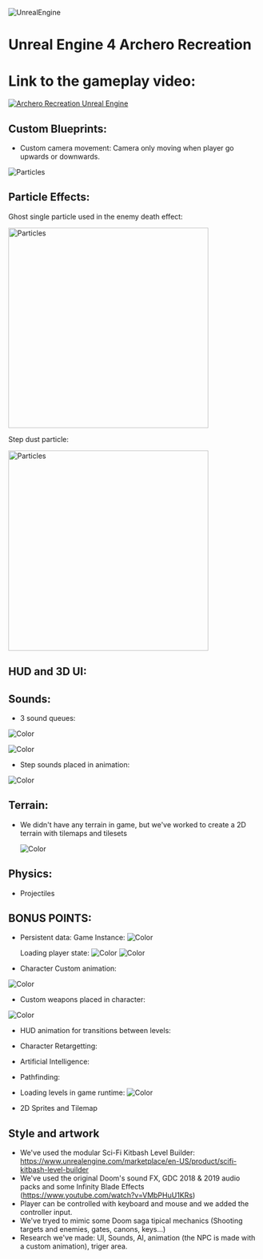 ![UnrealEngine](https://img.shields.io/badge/Unreal%20Engine-Learning-red)
# Unreal Engine 4 Archero Recreation
# Link to the gameplay video: 
[![Archero Recreation Unreal Engine](https://i9.ytimg.com/vi/h3HG1Fals78/mq2.jpg?sqp=CO2zuPYF&rs=AOn4CLDCIG5Y0jbHFYENrvvRS1MLBp08OQ)](https://www.youtube.com/watch?v=h3HG1Fals78&feature=youtu.be "Unreal Engine Archero ")
## Custom Blueprints:
- Custom camera movement: Camera only moving when player go upwards or downwards.

<img src="https://github.com/incodemon/Archero-recreation-in-UnrealEngine/blob/master/data/CustomCameraMovement.JPG" title="Particles">


## Particle Effects:
 Ghost single particle used in the enemy death effect:
 

<img src="https://github.com/incodemon/Archero-recreation-in-UnrealEngine/blob/master/data/Particle1.JPG" width="400" title="Particles">

 
 Step dust particle:
 

 <img src="https://github.com/incodemon/Archero-recreation-in-UnrealEngine/blob/master/data/Particle2.JPG" width="400" title="Particles">
  
## HUD and 3D UI:

## Sounds:
 
 - 3 sound queues:
 
 ![Color](https://github.com/incodemon/Archero-recreation-in-UnrealEngine/blob/master/data/Sounds1.JPG)
 
 ![Color](https://github.com/incodemon/Archero-recreation-in-UnrealEngine/blob/master/data/Sounds2.JPG)
 
 - Step sounds placed in animation:
 
  ![Color](https://github.com/incodemon/Archero-recreation-in-UnrealEngine/blob/master/data/SoundsSteps.JPG)
 
  ## Terrain:
  - We didn't have any terrain in game, but we've worked to create a 2D terrain with tilemaps and tilesets
  
    ![Color](https://github.com/incodemon/Archero-recreation-in-UnrealEngine/blob/master/data/TileMap2.JPG)

  
  
  
  ## Physics:
  - Projectiles
 
 ## BONUS POINTS:
  - Persistent data:
    Game Instance:
    ![Color](https://github.com/incodemon/Archero-recreation-in-UnrealEngine/blob/master/data/PersistentData_GI.JPG)

    
    Loading player state:
    ![Color](https://github.com/incodemon/Archero-recreation-in-UnrealEngine/blob/master/data/PersistentData_LoadPlayerState.JPG)
    ![Color](https://github.com/incodemon/Archero-recreation-in-UnrealEngine/blob/master/data/PersistentData_LoadPlayerState_Init.JPG)

  
  
  - Character Custom animation:
  
   ![Color](https://github.com/incodemon/Archero-recreation-in-UnrealEngine/blob/master/data/CharacterAnimation.JPG)
  - Custom weapons placed in character:
  
   ![Color](https://github.com/incodemon/Archero-recreation-in-UnrealEngine/blob/master/data/CharacterWeapon.JPG)
   
  - HUD animation for transitions between levels:
  
  - Character Retargetting:
  
  - Artificial Intelligence:
  
  - Pathfinding:
  
  - Loading levels in game runtime:
     ![Color](https://github.com/incodemon/Archero-recreation-in-UnrealEngine/blob/master/data/LoadLevelBP.JPG)

  
  - 2D Sprites and Tilemap
  
## Style and artwork
  - We've used the modular Sci-Fi Kitbash Level Builder: https://www.unrealengine.com/marketplace/en-US/product/scifi-kitbash-level-builder
  - We've used the original Doom's sound FX, GDC 2018 & 2019 audio packs and some Infinity Blade Effects (https://www.youtube.com/watch?v=VMbPHuU1KRs)
  - Player can be controlled with keyboard and mouse and we added the controller input.
  - We've tryed to mimic some Doom saga tipical mechanics (Shooting targets and enemies, gates, canons, keys...)
  - Research we've made: UI, Sounds, AI, animation (the NPC is made with a custom animation), triger area.
